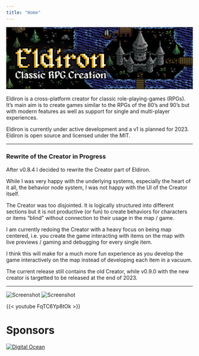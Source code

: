 ```yaml
---
title: "Home"
---
```


![Eldiron Map](./Eldiron_map%2Btitle_twitter.png)

Eldiron is a cross-platform creator for classic role-playing-games (RPGs). It’s main aim is to create games similar to the RPGs of the 80’s and 90’s but with modern features as well as support for single and multi-player experiences.

Eldiron is currently under active development and a v1 is planned for 2023. Eldiron is open source and licensed under the MIT.

---

### Rewrite of the Creator in Progress

After v0.8.4 I decided to rewrite the Creator part of Eldiron.

While I was very happy with the underlying systems, especially the heart of it all, the behavior node system, I was not happy with the UI of the Creator itself.

The Creator was too disjointed. It is logically structured into different sections but it is not productive (or fun) to create behaviors for characters or items “blind” without connection to their usage in the map / game.

I am currently redoing the Creator with a heavy focus on being map centered, i.e. you create the game interacting with items on the map with live previews / gaming and debugging for every single item.

I think this will make for a much more fun experience as you develop the game interactively on the map instead of developing each item in a vacuum.

The current release still contains the old Creator, while v0.9.0 with the new creator is targetted to be released at the end of 2023.

---

![Screenshot](region_screenshot.png)
![Screenshot](behavior_screenshot.png)

{{< youtube FqTC6Yp8tOk >}}

# Sponsors

[![Digital Ocean](./DO_Logo_Horizontal_Blue.png?lightbox=false)](https://www.digitalocean.com/?utm_medium=opensource&utm_source=Eldiron)
